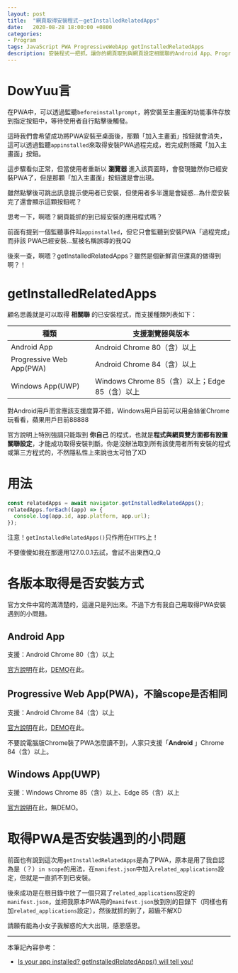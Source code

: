 ```yaml
---
layout: post
title:  "網頁取得安裝程式－getInstalledRelatedApps"
date:   2020-08-28 18:00:00 +0800
categories:
- Program
tags: JavaScript PWA ProgressiveWebApp getInstalledRelatedApps
description: 安裝程式一把抓，讓你的網頁取到與網頁設定相關聯的Android App、Progressive Web App(PWA)、Windows App(UWP)吧！
---
```


# DowYuu言

在PWA中，可以透過監聽`beforeinstallprompt`，將安裝至主畫面的功能事件存放到指定按鈕中，等待使用者自行點擊後觸發。

這時我們會希望成功將PWA安裝至桌面後，那顆「加入主畫面」按鈕就會消失，這可以透過監聽`appinstalled`來取得安裝PWA過程完成，若完成則隱藏「加入主畫面」按鈕。

這步驟看似正常，但當使用者重新以 **瀏覽器** 進入該頁面時，會發現雖然你已經安裝PWA了，但是那顆「加入主畫面」按鈕還是會出現。

雖然點擊後可跳出訊息提示使用者已安裝，但使用者多半還是會疑惑...為什麼安裝完了還會顯示這顆按鈕呢？

思考一下，啊嗯？網頁能抓的到已經安裝的應用程式嗎？

前面有提到一個監聽事件叫`appinstalled`，但它只會監聽到安裝PWA「過程完成」而非該 PWA已經安裝...幫被名稱誤導的我QQ

後來一查，啊嗯？getInstalledRelatedApps？雖然是個新鮮貨但還真的做得到啊？！

# getInstalledRelatedApps

顧名思義就是可以取得 **相關聯** 的已安裝程式，而支援種類列表如下：

| 種類 | 支援瀏覽器與版本 |
| ------ | ----------------------- |
| Android App | Android Chrome 80（含）以上 |
| Progressive Web App(PWA) | Android  Chrome 84（含）以上 |
| Windows App(UWP) | Windows Chrome 85（含）以上；Edge 85（含）以上 |

對Android用戶而言應該支援度算不錯，Windows用戶目前可以用金絲雀Chrome玩看看，蘋果用戶目前88888

官方說明上特別強調只能取到 **你自己** 的程式，也就是**程式與網頁雙方面都有設置關聯設定**，才能成功取得安裝判斷。你是沒辦法取到所有該使用者所有安裝的程式或第三方程式的，不然隱私性上來說也太可怕了XD

# 用法

```js
const relatedApps = await navigator.getInstalledRelatedApps();
relatedApps.forEach((app) => {
  console.log(app.id, app.platform, app.url);
});
```

注意！`getInstalledRelatedApps()`只作用在`HTTPS`上！

不要傻傻如我在那邊用127.0.0.1去試，會試不出東西Q_Q

# 各版本取得是否安裝方式

官方文件中寫的滿清楚的，這邊只是列出來。不過下方有我自己用取得PWA安裝遇到的小問題。

## Android App

支援：Android Chrome 80（含）以上

[官方說明](https://web.dev/get-installed-related-apps/#check-android)在此，[DEMO](https://get-installed-apps.glitch.me/)在此。

## Progressive Web App(PWA)，不論scope是否相同

支援：Android  Chrome 84（含）以上

[官方說明](https://web.dev/get-installed-related-apps/#check-pwa-in-scope)在此，[DEMO](https://gira-same-domain.glitch.me/pwa/)在此。

不要說電腦版Chrome裝了PWA怎麼讀不到，人家只支援「**Android**  」Chrome 84（含）以上。

## Windows App(UWP)

支援：Windows Chrome 85（含）以上、Edge 85（含）以上

[官方說明](https://web.dev/get-installed-related-apps/#check-windows)在此，無DEMO。

# 取得PWA是否安裝遇到的小問題

前面也有說到這次用`getInstalledRelatedApps`是為了PWA，原本是用了我自認為是（？）`in scope`的用法，在`manifest.json`中加入`related_applications`設定，但就是一直抓不到已安裝。

後來成功是在根目錄中放了一個只寫了`related_applications`設定的`manifest.json`，並把我原本PWA用的`manifest.json`放到別的目錄下（同樣也有加`related_applications`設定），然後就抓的到了，超級不解XD

請願有能為小女子我解惑的大大出現，感恩感恩。

---

本筆記內容參考：

* [Is your app installed? getInstalledRelatedApps() will tell you!](https://web.dev/get-installed-related-apps/)
